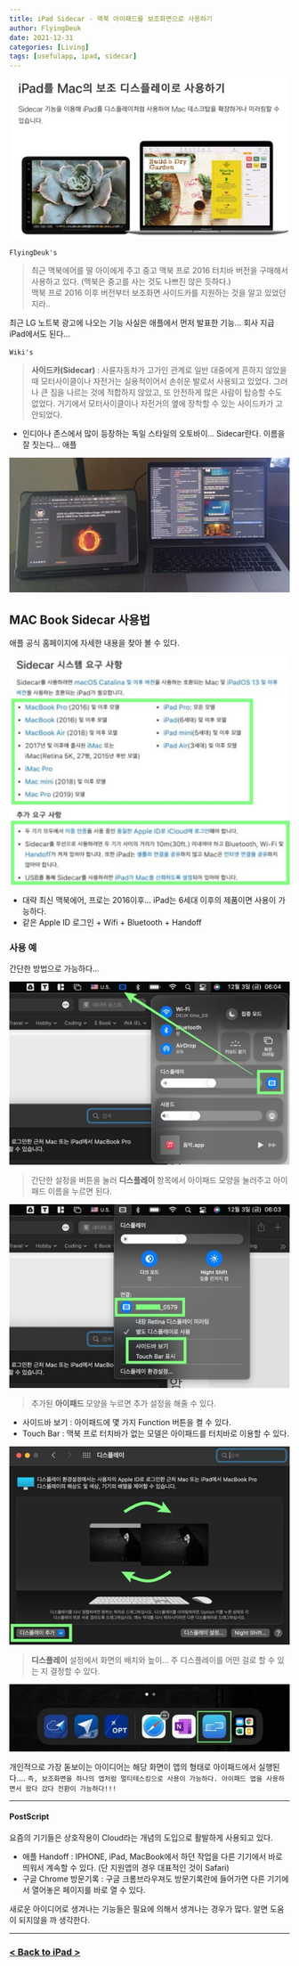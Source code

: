 ```yaml
---
title: iPad Sidecar - 맥북 아이패드를 보조화면으로 사용하기
author: FlyingDeuk
date: 2021-12-31
categories: [Living]
tags: [usefulapp, ipad, sidecar]
---
```


![sidecar](/img/living/macbook/sidecar5.jpg)

`FlyingDeuk's`
> 최근 맥북에어를 딸 아이에게 주고 중고 맥북 프로 2016 터치바 버전을 구매해서 사용하고 있다. (맥북은 중고를 사는 것도 나쁘진 않은 듯하다.)<br>
맥북 프로 2016 이후 버전부터 보조화면 사이드카를 지원하는 것을 알고 있었던 지라..

최근 LG 노트북 광고에 나오는 기능 사실은 애플에서 먼저 발표한 기능... 회사 지급 iPad에서도 된다...

`Wiki's`
> **사이드카(Sidecar)** : 사륜자동차가 고가인 관계로 일반 대중에게 흔하지 않았을 때 모터사이클이나 자전거는 실용적이어서 손쉬운 발로서 사용되고 있었다. 그러나 큰 짐을 나르는 것에 적합하지 않았고, 또 안전하게 많은 사람이 탑승할 수도 없었다. 거기에서 모터사이클이나 자전거의 옆에 장착할 수 있는 사이드카가 고안되었다.
- 인디아나 존스에서 많이 등장하는 독일 스타일의 오토바이... Sidecar란다. 이름을 잘 짓는다... 애플

![sidecar](/img/living/macbook/sidecar1.jpg)

## MAC Book Sidecar 사용법
애플 공식 홈페이지에 자세한 내용을 찾아 볼 수 있다.

![sidecar](/img/living/macbook/sidecar7.jpg)
- 대략 최신 맥북에어, 프로는 2016이후... iPad는 6세대 이후의 제품이면 사용이 가능하다.
- 같은 Apple ID 로그인 + Wifi + Bluetooth + Handoff

### 사용 예
간단한 방법으로 가능하다...

![sidecar](/img/living/macbook/sidecar4.jpg)
> 간단한 설정을 버튼을 눌러 **디스플레이** 항목에서 아이패드 모양을 눌러주고 아이패드 이름을 누르면 된다.

![sidecar](/img/living/macbook/sidecar3.jpg)
> 추가된 **아이패드** 모양을 누르면 추가 설정을 해줄 수 있다.
- 사이드바 보기 : 아이패드에 몇 가지 Function 버튼을 켤 수 있다.
- Touch Bar : 맥북 프로 터치바가 없는 모델은 아이패드를 터치바로 이용할 수 있다.

![sidecar](/img/living/macbook/sidecar2.jpg)
> **디스플레이** 설정에서 화면의 배치와 높이... 주 디스플레이를 어떤 걸로 할 수 있는 지 결정할 수 있다.

![sidecar](/img/living/macbook/sidecar6.jpg)

개인적으로 가장 돋보이는 아이디어는 해당 화면이 앱의 형태로 아이패드에서 실행된다.... `즉, 보조화면을 하나의 앱처럼 멀티테스킹으로 사용이 가능하다. 아이패드 앱을 사용하면서 왔다 갔다 전환이 가능하다!!!`

------
#### PostScript
요즘의 기기들은 상호작용이 Cloud라는 개념의 도입으로 활발하게 사용되고 있다.

- 애플 Handoff : IPHONE, iPad, MacBook에서 하던 작업을 다른 기기에서 바로 띄워서 계속할 수 있다. (단 지원앱의 경우 대표적인 것이 Safari)
- 구글 Chrome 방문기록 : 구글 크롬브라우져도 방문기록란에 들어가면 다른 기기에서 열어놓은 페이지를 바로 열 수 있다.

새로운 아이디어로 생겨나는 기능들은 필요에 의해서 생겨나는 경우가 많다. 알면 도움이 되지않을 까 생각한다.

-----------

### [< Back to iPad >](/posts/Ipad/)
